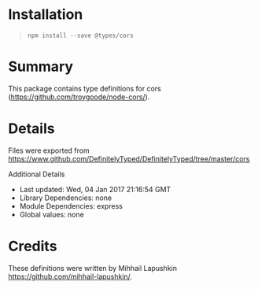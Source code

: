 # Installation
> `npm install --save @types/cors`

# Summary
This package contains type definitions for cors (https://github.com/troygoode/node-cors/).

# Details
Files were exported from https://www.github.com/DefinitelyTyped/DefinitelyTyped/tree/master/cors

Additional Details
 * Last updated: Wed, 04 Jan 2017 21:16:54 GMT
 * Library Dependencies: none
 * Module Dependencies: express
 * Global values: none

# Credits
These definitions were written by Mihhail Lapushkin <https://github.com/mihhail-lapushkin/>.
